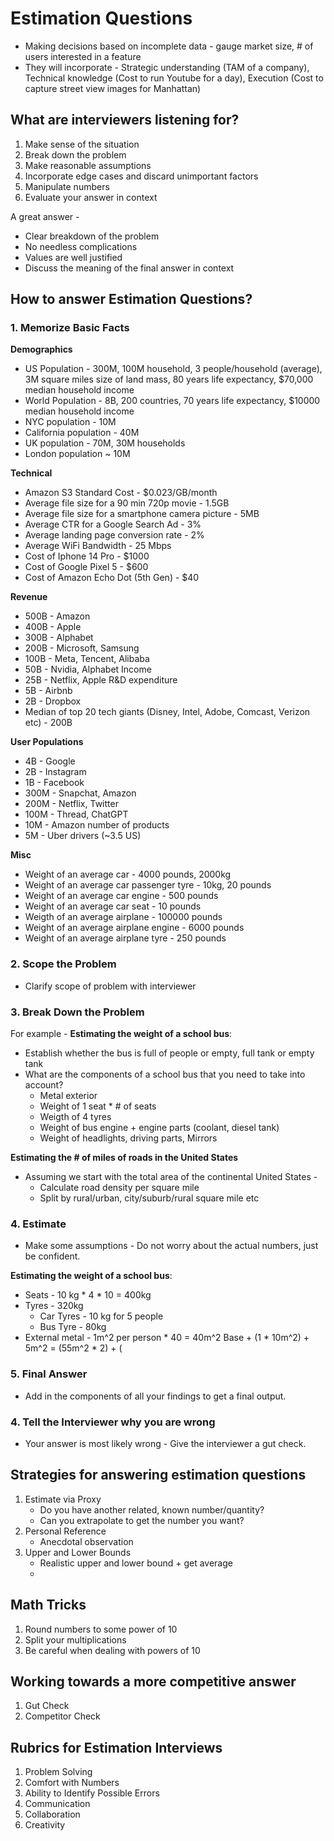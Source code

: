# Estimation Questions

- Making decisions based on incomplete data - gauge market size, # of users interested in a feature
- They will incorporate - Strategic understanding (TAM of a company), Technical knowledge (Cost to run Youtube for a day), Execution (Cost to capture street view images for Manhattan)

## What are interviewers listening for?

1. Make sense of the situation
2. Break down the problem
3. Make reasonable assumptions
4. Incorporate edge cases and discard unimportant factors
5. Manipulate numbers
6. Evaluate your answer in context

A great answer -
- Clear breakdown of the problem
- No needless complications
- Values are well justified
- Discuss the meaning of the final answer in context

## How to answer Estimation Questions?

### 1. Memorize Basic Facts

**Demographics**
- US Population - 300M, 100M household, 3 people/household (average), 3M square miles size of land mass, 80 years life expectancy, $70,000 median household income
- World Population - 8B, 200 countries, 70 years life expectancy, $10000 median household income
- NYC population - 10M
- California population - 40M
- UK population - 70M, 30M households
- London population ~ 10M

**Technical**
- Amazon S3 Standard Cost - $0.023/GB/month
- Average file size for a 90 min 720p movie - 1.5GB
- Average file size for a smartphone camera picture - 5MB
- Average CTR for a Google Search Ad - 3%
- Average landing page conversion rate - 2%
- Average WiFi Bandwidth - 25 Mbps
- Cost of Iphone 14 Pro - $1000
- Cost of Google Pixel 5 - $600
- Cost of Amazon Echo Dot (5th Gen) - $40

**Revenue**
- 500B - Amazon
- 400B - Apple
- 300B - Alphabet
- 200B - Microsoft, Samsung
- 100B - Meta, Tencent, Alibaba
- 50B - Nvidia, Alphabet Income
- 25B - Netflix, Apple R&D expenditure
- 5B - Airbnb
- 2B - Dropbox
- Median of top 20 tech giants (Disney, Intel, Adobe, Comcast, Verizon etc) - 200B

**User Populations**
- 4B - Google
- 2B - Instagram
- 1B - Facebook
- 300M - Snapchat, Amazon
- 200M - Netflix, Twitter
- 100M - Thread, ChatGPT
- 10M - Amazon number of products
- 5M - Uber drivers (~3.5 US)

**Misc**
- Weight of an average car - 4000 pounds, 2000kg
- Weight of an average car passenger tyre - 10kg, 20 pounds
- Weight of an average car engine - 500 pounds
- Weight of an average car seat - 10 pounds
- Weigth of an average airplane - 100000 pounds
- Weight of an average airplane engine - 6000 pounds
- Weight of an average airplane tyre - 250 pounds

### 2. Scope the Problem


- Clarify scope of problem with interviewer

### 3. Break Down the Problem

For example -
**Estimating the weight of a school bus**:
- Establish whether the bus is full of people or empty, full tank or empty tank
- What are the components of a school bus that you need to take into account?
    - Metal exterior
    - Weight of 1 seat * # of seats
    - Weigth of 4 tyres
    - Weight of bus engine + engine parts (coolant, diesel tank)
    - Weight of headlights, driving parts, Mirrors

**Estimating the # of miles of roads in the United States**
- Assuming we start with the total area of the continental United States -
    - Calculate road density per square mile
    - Split by rural/urban, city/suburb/rural square mile etc

### 4. Estimate
- Make some assumptions - Do not worry about the actual numbers, just be confident.

**Estimating the weight of a school bus**:
- Seats - 10 kg * 4 * 10 = 400kg
- Tyres - 320kg
    - Car Tyres - 10 kg for 5 people 
    - Bus Tyre - 80kg
- External metal - 1m^2 per person * 40 = 40m^2 Base + (1 * 10m^2) + 5m^2 = (55m^2 * 2) + (

### 5. Final Answer
- Add in the components of all your findings to get a final output.

### 4. Tell the Interviewer why you are wrong
- Your answer is most likely wrong - Give the interviewer a gut check.

## Strategies for answering estimation questions

1. Estimate via Proxy
    - Do you have another related, known number/quantity?
    - Can you extrapolate to get the number you want?
2. Personal Reference 
    - Anecdotal observation
3. Upper and Lower Bounds
    - Realistic upper and lower bound + get average
    - 

## Math Tricks 

1. Round numbers to some power of 10
2. Split your multiplications
3. Be careful when dealing with powers of 10

## Working towards a more competitive answer
1. Gut Check
2. Competitor Check

## Rubrics for Estimation Interviews
1. Problem Solving
2. Comfort with Numbers
3. Ability to Identify Possible Errors
4. Communication
5. Collaboration
6. Creativity
